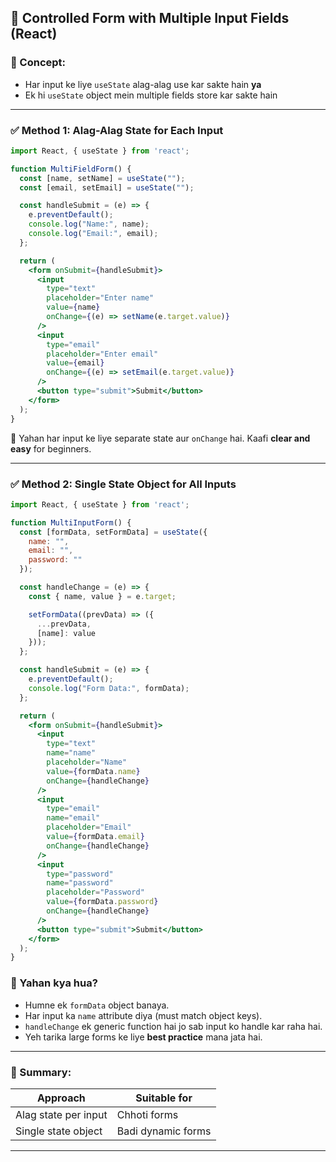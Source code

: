 ## 📝 Controlled Form with Multiple Input Fields (React)

### 🧠 Concept:
- Har input ke liye `useState` alag-alag use kar sakte hain **ya**
- Ek hi `useState` object mein multiple fields store kar sakte hain

---

### ✅ Method 1: Alag-Alag State for Each Input

```jsx
import React, { useState } from 'react';

function MultiFieldForm() {
  const [name, setName] = useState("");
  const [email, setEmail] = useState("");

  const handleSubmit = (e) => {
    e.preventDefault();
    console.log("Name:", name);
    console.log("Email:", email);
  };

  return (
    <form onSubmit={handleSubmit}>
      <input 
        type="text" 
        placeholder="Enter name" 
        value={name} 
        onChange={(e) => setName(e.target.value)} 
      />
      <input 
        type="email" 
        placeholder="Enter email" 
        value={email} 
        onChange={(e) => setEmail(e.target.value)} 
      />
      <button type="submit">Submit</button>
    </form>
  );
}
```

🧠 Yahan har input ke liye separate state aur `onChange` hai. Kaafi **clear and easy** for beginners.

---

### ✅ Method 2: Single State Object for All Inputs

```jsx
import React, { useState } from 'react';

function MultiInputForm() {
  const [formData, setFormData] = useState({
    name: "",
    email: "",
    password: ""
  });

  const handleChange = (e) => {
    const { name, value } = e.target;

    setFormData((prevData) => ({
      ...prevData,
      [name]: value
    }));
  };

  const handleSubmit = (e) => {
    e.preventDefault();
    console.log("Form Data:", formData);
  };

  return (
    <form onSubmit={handleSubmit}>
      <input 
        type="text" 
        name="name" 
        placeholder="Name" 
        value={formData.name} 
        onChange={handleChange} 
      />
      <input 
        type="email" 
        name="email" 
        placeholder="Email" 
        value={formData.email} 
        onChange={handleChange} 
      />
      <input 
        type="password" 
        name="password" 
        placeholder="Password" 
        value={formData.password} 
        onChange={handleChange} 
      />
      <button type="submit">Submit</button>
    </form>
  );
}
```

### 📌 Yahan kya hua?
- Humne ek `formData` object banaya.
- Har input ka `name` attribute diya (must match object keys).
- `handleChange` ek generic function hai jo sab input ko handle kar raha hai.
- Yeh tarika large forms ke liye **best practice** mana jata hai.

---

### 🔁 Summary:

| Approach               | Suitable for       |
|------------------------|--------------------|
| Alag state per input   | Chhoti forms        |
| Single state object    | Badi dynamic forms  |

---

